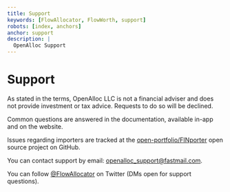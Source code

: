 ```yaml
---
title: Support
keywords: [FlowAllocator, FlowWorth, support]
robots: [index, anchors]
anchor: support
description: |
  OpenAlloc Support
---
```


# Support

As stated in the terms, OpenAlloc LLC is not a financial adviser and does not provide investment or tax advice. Requests to do so will be declined.

Common questions are answered in the documentation, available in-app and on the website.

Issues regarding importers are tracked at the [open-portfolio/FINporter](https://github.com/open-portfolio/FINporter) open source project on GitHub.

You can contact support by email: [openalloc\_support@fastmail.com](mailto:openalloc_support@fastmail.com).

You can follow [@FlowAllocator](https://twitter.com/flowallocator) on Twitter (DMs open for support questions).
